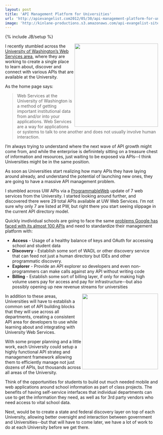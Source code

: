 ```yaml
---
layout: post
title: 'API Management Platform for Universities'
url: 'http://apievangelist.com2012/05/30/api-management-platform-for-universiteis/'
image: 'http://kinlane-productions.s3.amazonaws.com/api-evangelist-site/blog/UW-Web-Service-Registry.png'
---
```

{% include JB/setup %}
<p>
     <a title="University of Washington" href="http://webservices.washington.edu/"><img src="http://kinlane-productions.s3.amazonaws.com/api-evangelist/universities/UW-Web-Service-Registry.png"  width="275" align="right" /></a>
</p>
<p>
     I recently stumbled across the <a title="University of Washingtons Web Services Area" href="http://www.apievangelist.com/2012/05/29/university-information-access-with-apis/">University of Washington’s Web Services area</a>, where they are working to create a single place to learn about, discover and connect with various APIs that are available at the University.
</p>
<p>
     As the home page says:
</p>
<blockquote>
     Web Services at the University of Washington is a method of getting important institutional data from and/or into your applications. Web Services are a way for applications or systems to talk to one another and does not usually involve human interaction.
</blockquote>
<p>
     I’m always trying to understand where the next wave of API growth might come from, and while the enterprise is definintely sitting on a treasure chest of information and resources, just waiting to be exposed via APIs--I think Universities might be in the same position.
</p>
<p>
     As soon as Universities start realizing how many APIs they have laying around already, and understand the potential of launching new ones, they are going to have a massive API management problem.
</p>
<p>
     I stumbled across UW APIs via a <a title="ProgrammableWeb" href="http://www.programmableweb.com">ProgrammableWeb</a> update of 7 web services from the University. I started looking around further, and discovered there were 29 total APIs available at UW Web Services. I’m not sure why only 7 are listed at PW, but right there you start seeing slippage in the current API directory model.
</p>
<p>
     Quickly invdividual schools are going to face the same <a title="problems Google has faced with its almost 100 APIs" href="http://www.apievangelist.com/2011/12/21/business-of-google-apis-2011/">problems Google has faced with its almost 100 APIs</a> and need to standardize their management platform with:
</p>
<ul >
     <li>
          <strong>Access</strong> - Usage of a healthy balance of keys and OAuth for accessing school and student data 
     </li>
     <li>
          <strong>Discovery</strong> - Establish some sort of WADL or other discovery service that can feed not just a human directory but IDEs and other programmatic discovery. 
     </li>
     <li>
          <strong>Explorer</strong> - Provide an API explorer so developers and even non-programmers can make calls against any API without writing code 
     </li>
     <li>
          <strong>Billing</strong> - Establish some sort of billing layer, if only for making high volume users pay for access and pay for infrastructure--but also possibly opening up new revenue streams for universities
     </li>
</ul>
<p>
     <img src="http://kinlane-productions.s3.amazonaws.com/api-evangelist/universities/univeristy-info-systems.jpg"  width="250" align="right" />
</p>
<p>
     In addition to these areas, Universities will have to establish a common set of API building blocks that they will use across all departments, creating a consistent API area for developers to use while learning about and integrating with University Web Services.
</p>
<p>
     With some proper planning and a little work, each University could setup a highly functional API strateg and management framework allowing them to efficiently manage not just dozens of APIs, but thousands across all areas of the University.
</p>
<p>
     Think of the opportunities for students to build out much needed mobile and web applications around school information as part of class projects. The benefits of having self-service interfaces that individual departments can use to get the information they need, as well as for 3rd party vendors who need access to vital school data.
</p>
<p>
     Next, would be to create a state and federal discovery layer on top of each University, allowing better oversight and interaction between government and Universities--but that will have to come later, we have a lot of work to do at each University before we get there.
</p>
